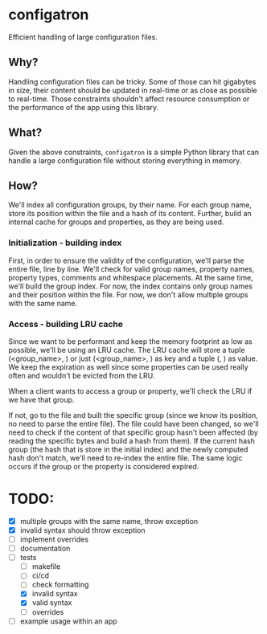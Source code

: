 configatron
===========

Efficient handling of large configuration files.

## Why?

Handling configuration files can be tricky. Some of those can hit gigabytes in size, their content should be updated in
real-time or as close as possible to real-time. Those constraints shouldn't affect resource consumption or the 
performance of the app using this library.

## What?

Given the above constraints, `configatron` is a simple Python library that can handle a large configuration file without 
storing everything in memory.

## How?

We'll index all configuration groups, by their name. For each group name, store its position within the file and a hash
of its content. Further, build an internal cache for groups and properties, as they are being used.

### Initialization - building index

First, in order to ensure the validity of the configuration, we'll parse the entire file, line by line.
We'll check for valid group names, property names, property types, comments and whitespace placements. At the same time,
we'll build the group index. For now, the index contains only group names and their position within the file.
For now, we don't allow multiple groups with the same name.

### Access - building LRU cache

Since we want to be performant and keep the memory footprint as low as possible, we'll be using an LRU cache. The LRU
cache will store a tuple (<group_name>, <property>) or just (<group_name>, ) as key and a tuple (<value>, <expiration>)
as value. We keep the expiration as well since some properties can be used really often and wouldn't be
evicted from the LRU. 

When a client wants to access a group or property, we'll check the LRU if we have that group.

If not, go to the file and built the specific group (since we know its position, no need to parse the entire file).
The file could have been changed, so we'll need to check if the content of that specific group hasn't been affected
(by reading the specific bytes and build a hash from them). If the current hash group (the hash that is store in the
initial index) and the newly computed hash don't match, we'll need to re-index the entire file.
The same logic occurs if the group or the property is considered expired.

# TODO:
 - [x] multiple groups with the same name, throw exception
 - [x] invalid syntax should throw exception 
 - [ ] implement overrides
 - [ ] documentation
 - [ ] tests
   - [ ] makefile
   - [ ] ci/cd
   - [ ] check formatting
   - [x] invalid syntax
   - [x] valid syntax
   - [ ] overrides
 - [ ] example usage within an app
